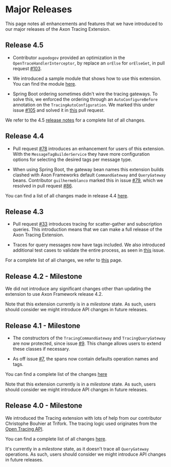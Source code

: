 # Major Releases

This page notes all enhancements and features that we have introduced to our major releases of the Axon Tracing Extension.

## Release 4.5

* Contributor `aupodogov` provided an optimization in the `OpenTraceHandlerInterceptor`, by replace an `orElse` for `orElseGet`, in pull request [#103](https://github.com/AxonFramework/extension-tracing/pull/103).
  
* We introduced a sample module that shows how to use this extension.
  You can find the module [here](https://github.com/AxonFramework/extension-tracing/tree/master/tracing-axon-example).

* Spring Boot ordering sometimes didn't wire the tracing gateways.
  To solve this, we enforced the ordering through an `AutoConfigureBefore` annotation on the `TracingAutoConfiguration`.
  We marked this under issue [#105](https://github.com/AxonFramework/extension-tracing/issues/105) and solved it in [this](https://github.com/AxonFramework/extension-tracing/pull/106) pull request.

We refer to the 4.5 [release notes](https://github.com/AxonFramework/extension-tracing/releases/tag/axon-tracing-4.5) for a complete list of all changes.

## Release 4.4

* Pull request [#78](https://github.com/AxonFramework/extension-tracing/pull/78) introduces an enhancement for users of this extension.
  With the `MessageTagBuilderService` they have more configuration options for selecting the desired tags per message type.

* When using Spring Boot, the gateway bean names this extension builds clashed with Axon Frameworks default `CommandGateway` and `QueryGateway` beans.
  Contributor `guilhermeblanco` marked this in issue [#79](https://github.com/AxonFramework/extension-tracing/issues/79), which we resolved in pull request [#86](https://github.com/AxonFramework/extension-tracing/pull/86).

You can find a list of all changes made in release 4.4 [here](https://github.com/AxonFramework/extension-tracing/issues?q=is%3Aclosed+milestone%3A%22Release+4.4%22).

## Release 4.3

* Pull request [#33](https://github.com/AxonFramework/extension-tracing/pull/33) introduces tracing for scatter-gather and subscription queries.
  This introduction means that we can make a full release of the Axon Tracing Extension.

* Traces for query messages now have tags included.
  We also introduced additional test cases to validate the entire process, as seen in [this](https://github.com/AxonFramework/extension-tracing/pull/42) issue.

For a complete list of all changes, we refer to [this](https://github.com/AxonFramework/extension-tracing/issues?q=is%3Aclosed+milestone%3A%22Release+4.3%22) page.

## Release 4.2 - Milestone

We did not introduce any significant changes other than updating the extension to use Axon Framework release 4.2.

Note that this extension currently is in a _milestone_ state.
As such, users should consider we might introduce API changes in future releases.

## Release 4.1 - Milestone

* The constructors of the `TracingCommandGateway` and `TracingQueryGateway` are now protected, since issue [#9](https://github.com/AxonFramework/extension-tracing/issues/9).
  This change allows users to extend these classes if necessary.

* As off issue [#7](https://github.com/AxonFramework/extension-tracing/issues/7), the spans now contain defaults operation names and tags.

You can find a complete list of the changes [here](https://github.com/AxonFramework/extension-tracing/issues?q=is%3Aclosed+milestone%3A%22Release+4.1%22)

Note that this extension currently is in a _milestone_ state.
As such, users should consider we might introduce API changes in future releases.

## Release 4.0 - Milestone

We introduced the Tracing extension with lots of help from our contributor Christophe Bouhier at Trifork.
The tracing logic used originates from the [Open Tracing API](https://opentracing.io/).

You can find a complete list of all changes [here](https://github.com/AxonFramework/extension-tracing/issues?q=is%3Aclosed+milestone%3A%22Release+4.0%22).

It's currently in a _milestone_ state, as it doesn't trace all `QueryGateway` operations.
As such, users should consider we might introduce API changes in future releases.
